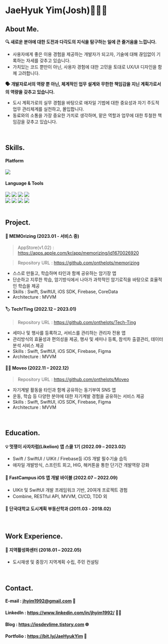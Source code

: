<div align="leading">
  
  # JaeHyuk Yim(Josh)🧑🏻‍💻
 
  ## About Me.
  
  **<p>🔍 새로운 분야에 대한 도전과 다각도의 지식을 탐구하는 일에 큰 즐거움을 느낍니다.<p>**
  
  - 사용자에게 좋은 이용 경험을 제공하는 개발자가 되고자, 기술에 대해 끊임없이 기록하는 자세를 갖추고 있습니다.
  - 가치있는 코드 뿐만이 아닌, 사용자 경험에 대한 고민을 토대로 UX/UI 디자인을 함께 고려합니다.
  
  **<p>🗣️ 개발자로서의 역량 뿐 아닌, 체계적인 업무 설계와 무한한 책임감을 지닌 계획가로서의 역량을 갖추고 있습니다.<p>**
  - 도시 계획가로의 실무 경험을 바탕으로 애자일 기법에 대한 중요성과 자기 주도적 업무 관리체계를 실천하고, 몰입합니다.
  - 동료와의 소통을 가장 중요한 가치로 생각하며, 맡은 역할과 업무에 대한 투철한 책임감을 갖추고 있습니다.
  
  <br> 
  
   ## Skills.
  
  
   #### Platform

  <img src="https://img.shields.io/badge/iOS-5A29E4?style=flat&logo=iOS&logoColor=white"/>  
    
   #### Language & Tools
  
  <img src="https://img.shields.io/badge/Swift-F05138?style=flat&logo=swift&logoColor=white"/>
  <img src="https://img.shields.io/badge/SwiftUI-2396F3?style=flat&logo=Swift&logoColor=white"/>
  <img src="https://img.shields.io/badge/UIkit-2396F3?style=flat&logo=UIKit&logoColor=white"/>
  <img src="https://img.shields.io/badge/Xcode-147EFB?style=flat&logo=Xcode&logoColor=black"/>
 
  <br> 
  <img src="https://img.shields.io/badge/Firebase-FFCA28?style=flat&logo=Firebase&logoColor=white"/>
  <img src="https://img.shields.io/badge/Figma-F24E1E?style=flat&logo=Figma&logoColor=white"/>
  <img src="https://img.shields.io/badge/Adobe Illustrator-FF9A00?style=flat&logo=Adobe Illustrator&logoColor=white">
  <img src="https://img.shields.io/badge/Microsoft Office-D83B01?style=flat&logo=Microsoft Office&logoColor=white"/>
  
  <br> 
  <br> 
  
  ## Project.
  
  
  #### 📘 MEMOrizing (2023.01 - 서비스 중)
  > AppStore(v1.02) : https://apps.apple.com/kr/app/memorizing/id1670026920
  
  > Repository URL : https://github.com/onthelots/memorizing
  - 스스로 만들고, 학습하며 타인과 함께 공유하는 암기장 앱
  - 단순하고 지루한 학습, 암기방식에서 나아가 과학적인 암기로직을 바탕으로 효율적인 학습을 제공
  - Skills : Swift, SwiftUI, iOS SDK, Firebase, CoreData
  - Architecture : MVVM
  
  
  #### 🏷️ Tech!Ting (2022.12 – 2023.01)
  > Repository URL : https://github.com/onthelots/Tech-Ting
  - 세미나 및 행사를 등록하고, 서비스를 관리하는 관리자 전용 앱
  - 관리방식의 효율성과 편의성을 제공, 행사 및 세미나 등록, 참석차 출결관리, 데이터 분석 서비스 제공
  - Skills : Swift, SwiftUI, iOS SDK, Firebase, Figma
  - Architecture : MVVM
  
  
  #### ⛹🏻 Moveo (2022.11 – 2022.12)
  > Repository URL : https://github.com/onthelots/Moveo
  - 자기계발 활동을 타인과 함께 공유하는 동기부여 SNS 앱
  - 운동, 학습 등 다양한 분야에 대한 자기계발 경험을 공유하는 서비스 제공
  - Skills : Swift, SwiftUI, iOS SDK, Firebase, Figma
  - Architecture : MVVM
  
  
  <br>
  
  ## Education.
  
  #### 💡 멋쟁이 사자차럼(Likelion) 앱 스쿨 1기 (2022.09 – 2023.02)
  - Swift / SwiftUI / UIKit / Firebase등 iOS 개발 필수기술 습득
  - 애자일 개발방식, 스프린트 회고, HIG, 해커톤을 통한 단기간 개발역량 강화
  
  #### 📱 FastCampus iOS 앱 개발 바이블 (2022.07 – 2022.09)
  - UIKit 및 SwiftUI 개발 프레임워크 기반, 20여개 프로젝트 경험
  - Combine, RESTful API, MVVM, CI/CD, TDD 외
  
  #### 🏫 단국대학교 도시계획 부동산학과 (2011.03 - 2018.02)
  
  <br>
  
  ## Work Experience.
  #### 🏢 지역활성화센터 (2018.01 – 2022.05)
  - 도시재생 및 중장기 지역계획 수립, 주민 컨설팅
  
  <br>
  
  ## Contact.
  
  #### E-mail : jhyim1992@gmail.com 📨
  #### LinkedIn : https://www.linkedin.com/in/jhyim1992/ 👨‍💼
  #### Blog : https://iosdevlime.tistory.com 🌐
  #### Portfolio : https://bit.ly/JaeHyukYim 💎
